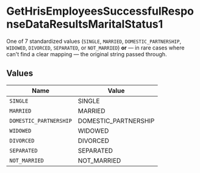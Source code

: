 # GetHrisEmployeesSuccessfulResponseDataResultsMaritalStatus1

One of 7 standardized values (`SINGLE`, `MARRIED`, `DOMESTIC_PARTNERSHIP`, `WIDOWED`, `DIVORCED`, `SEPARATED`, or `NOT_MARRIED`) **or** — in rare cases where can't find a clear mapping — the original string passed through.


## Values

| Name                   | Value                  |
| ---------------------- | ---------------------- |
| `SINGLE`               | SINGLE                 |
| `MARRIED`              | MARRIED                |
| `DOMESTIC_PARTNERSHIP` | DOMESTIC_PARTNERSHIP   |
| `WIDOWED`              | WIDOWED                |
| `DIVORCED`             | DIVORCED               |
| `SEPARATED`            | SEPARATED              |
| `NOT_MARRIED`          | NOT_MARRIED            |